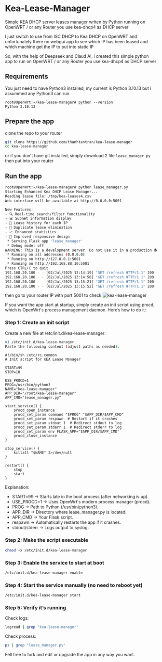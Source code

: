 # Kea-Lease-Manager
Simple KEA DHCP server leases manager writen by Python running on OpenWRT / or any Router you use kea-dhcp4 as DHCP server

I just switch to use from ISC DHCP to Kea DHCP on OpenWRT and unfortunately there no webgui app to see which IP has been leased and which machine get the IP to put into static IP

So, with the help of Deepseek and Claud AI, i created this simple python app to run on OpenWRT / or any Router you use kea-dhcp4 as DHCP server

## Requirements

You just need to have Python3 installed, my current is Python 3.10.13 but i assummed any Python3 can run

```
root@OpenWrt:~/kea-lease-manager# python --version
Python 3.10.13
```

## Prepare the app
clone the repo to your router 
```bash
git clone https://github.com/thanhtantran/kea-lease-manager
cd kea-lease-manager
```
or if you don't have git installed, simply download 2 file `lease_manager.py` then put into your router

## Run the app
```bash
root@OpenWrt:~/kea-lease-manager# python lease_manager.py
Starting Enhanced Kea DHCP Lease Manager...
Reading lease file: /tmp/kea-leases4.csv
Web interface will be available at http://0.0.0.0:5001

New Features:
- 🔍 Real-time search/filter functionality
- 📊 Subnet information display
- 📜 Lease history for each IP
- 🚫 Duplicate lease elimination
- 📈 Enhanced statistics
- 🎨 Improved responsive design
 * Serving Flask app 'lease_manager'
 * Debug mode: off
WARNING: This is a development server. Do not use it in a production deployment. Use a production WSGI server instead.
 * Running on all addresses (0.0.0.0)
 * Running on http://127.0.0.1:5001
 * Running on http://192.168.88.10:5001
Press CTRL+C to quit
192.168.20.100 - - [02/Jul/2025 13:14:19] "GET /refresh HTTP/1.1" 200 -
192.168.20.100 - - [02/Jul/2025 13:14:50] "GET /refresh HTTP/1.1" 200 -
192.168.20.100 - - [02/Jul/2025 13:15:21] "GET /refresh HTTP/1.1" 200 -
192.168.20.100 - - [02/Jul/2025 13:15:52] "GET /refresh HTTP/1.1" 200 -
```

then go to your router IP with port 5001 to check
![kea-lease-manager](https://github.com/user-attachments/assets/7e7e48aa-9cf8-4bbf-afa9-4d7f29d4f3db)

If you want the app start at startup, simply create an init script using procd, which is OpenWrt's process management daemon. Here’s how to do it:

### Step 1: Create an init script
Create a new file at /etc/init.d/kea-lease-manager:

```bash
vi /etc/init.d/kea-lease-manager
Paste the following content (adjust paths as needed):
```
```text
#!/bin/sh /etc/rc.common
# Init script for KEA Lease Manager

START=99
STOP=10

USE_PROCD=1
PROG=/usr/bin/python3
NAME="kea-lease-manager"
APP_DIR="/root/kea-lease-manager"
APP_CMD="lease_manager.py"

start_service() {
    procd_open_instance
    procd_set_param command "$PROG" "$APP_DIR/$APP_CMD"
    procd_set_param respawn  # Restart if it crashes
    procd_set_param stdout 1  # Redirect stdout to log
    procd_set_param stderr 1  # Redirect stderr to log
    procd_set_param env FLASK_APP="$APP_DIR/$APP_CMD"
    procd_close_instance
}

stop_service() {
    killall "$NAME" 2>/dev/null
}

restart() {
    stop
    start
}
```
Explanation:
- START=99 → Starts late in the boot process (after networking is up).
- USE_PROCD=1 → Uses OpenWrt's modern process manager (procd).
- PROG → Path to Python (/usr/bin/python3).
- APP_DIR → Directory where lease_manager.py is located.
- APP_CMD → Your Flask script.
- respawn → Automatically restarts the app if it crashes.
- stdout/stderr → Logs output to syslog.

### Step 2: Make the script executable

```bash
chmod +x /etc/init.d/kea-lease-manager
```

### Step 3: Enable the service to start at boot
```bash
/etc/init.d/kea-lease-manager enable
```

### Step 4: Start the service manually (no need to reboot yet)
```bash
/etc/init.d/kea-lease-manager start
```

### Step 5: Verify it’s running

Check logs:

```bash
logread | grep "kea-lease-manager"
```
Check process:

```bash
ps | grep "lease_manager.py"
```

Fell free to fork and edit or upgrade the app in any way you want.
